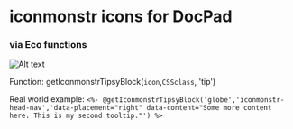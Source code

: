 # iconmonstr icons for DocPad
### via Eco functions

![Alt text](https://googledrive.com/host/0B9LVk4xbDIJTSWVYcU5fb0RUVVk/iconmonstrs.png "Current icons available screenshot.")

Function:
getIconmonstrTipsyBlock(`icon`,`CSSclass`, 'tip')

Real world example:
`<%- @getIconmonstrTipsyBlock('globe','iconmonstr-head-nav','data-placement="right" data-content="Some more content here. This is my second tooltip."') %>`